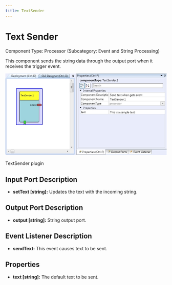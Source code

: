 ```yaml
---
title: TextSender
---
```


# Text Sender

Component Type: Processor (Subcategory: Event and String Processing)

This component sends the string data through the output port when it receives the trigger event.

![Screenshot: TextSender plugin](./img/TextSender.jpg "Screenshot: TextSender plugin")

TextSender plugin

## Input Port Description

- **setText \[string\]:** Updates the text with the incoming string.

## Output Port Description

- **output \[string\]:** String output port.

## Event Listener Description

- **sendText:** This event causes text to be sent.

## Properties

- **text \[string\]:** The default text to be sent.

